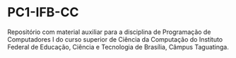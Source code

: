# PC1-IFB-CC
Repositório com material auxiliar para a disciplina de Programação de Computadores I do curso superior de Ciência da Computação do Instituto Federal de Educação, Ciência e Tecnologia de Brasília, Câmpus Taguatinga.
